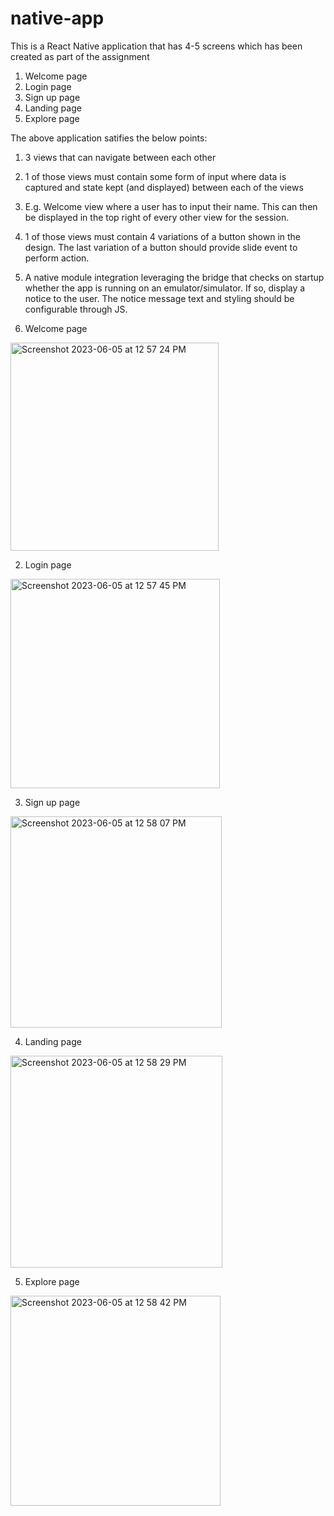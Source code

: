 # native-app

This is a React Native application that has 4-5 screens which has been created as part of the assignment

1. Welcome page
2. Login page
3. Sign up page
4. Landing page
5. Explore page

The above application satifies the below points:
1. 3 views that can navigate between each other
2. 1 of those views must contain some form of input where data is captured and state kept
(and displayed) between each of the views
3. E.g. Welcome view where a user has to input their name. This can then be
displayed in the top right of every other view for the session.

4. 1 of those views must contain 4 variations of a button shown in the design. The last
variation of a button should provide slide event to perform action.
5. A native module integration leveraging the bridge that checks on startup whether the app
is running on an emulator/simulator. If so, display a notice to the user. The notice
message text and styling should be configurable through JS.



1. Welcome page
<img width="333" alt="Screenshot 2023-06-05 at 12 57 24 PM" src="https://github.com/Ruchika30/native-app/assets/16018506/615202d6-f849-4d60-a4c0-063783a1cbef">

2. Login page
<img width="335" alt="Screenshot 2023-06-05 at 12 57 45 PM" src="https://github.com/Ruchika30/native-app/assets/16018506/a839a428-e06f-41e7-9102-013d9a51dc62">

3. Sign up page
<img width="338" alt="Screenshot 2023-06-05 at 12 58 07 PM" src="https://github.com/Ruchika30/native-app/assets/16018506/d966ee07-bbe0-4677-9fd5-ced9f4db8841">

4. Landing page
<img width="339" alt="Screenshot 2023-06-05 at 12 58 29 PM" src="https://github.com/Ruchika30/native-app/assets/16018506/27556842-5c7e-49e7-8ba6-60dddcc99c8e">

5. Explore page
<img width="336" alt="Screenshot 2023-06-05 at 12 58 42 PM" src="https://github.com/Ruchika30/native-app/assets/16018506/d0671084-9472-4307-9039-0dce3cee80b5">
